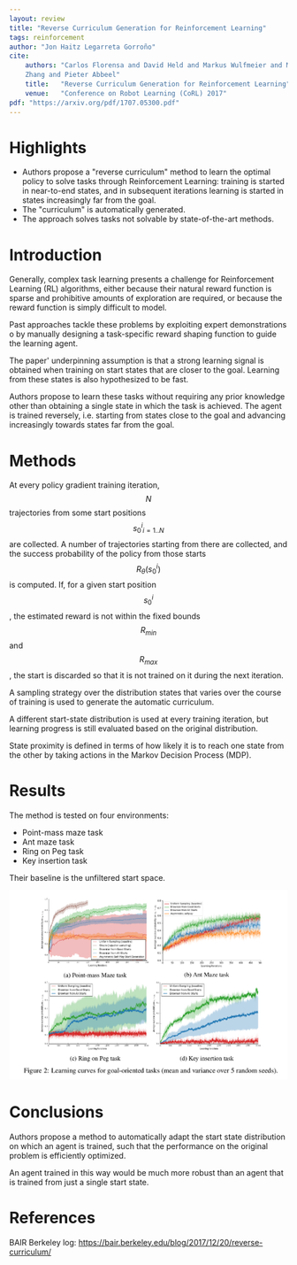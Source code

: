 ```yaml
---
layout: review
title: "Reverse Curriculum Generation for Reinforcement Learning"
tags: reinforcement
author: "Jon Haitz Legarreta Gorroño"
cite:
    authors: "Carlos Florensa and David Held and Markus Wulfmeier and Michael
    Zhang and Pieter Abbeel"
    title:   "Reverse Curriculum Generation for Reinforcement Learning"
    venue:   "Conference on Robot Learning (CoRL) 2017"
pdf: "https://arxiv.org/pdf/1707.05300.pdf"
---
```



# Highlights

- Authors propose a "reverse curriculum" method to learn the optimal policy to
solve tasks through Reinforcement Learning: training is started in near-to-end
states, and in subsequent iterations learning is started in states increasingly
far from the goal.
- The "curriculum" is automatically generated.
- The approach solves tasks not solvable by state-of-the-art methods.


# Introduction

Generally, complex task learning presents a challenge for Reinforcement Learning
(RL) algorithms, either because their natural reward function is sparse and
prohibitive amounts of exploration are required, or because the reward function
is simply difficult to model.

Past approaches tackle these problems by exploiting expert demonstrations o
by manually designing a task-specific reward shaping function to guide the
learning agent.

The paper' underpinning assumption is that a strong learning signal is obtained
when training on start states that are closer to the goal. Learning from these
states is also hypothesized to be fast.

Authors propose to learn these tasks without requiring any prior knowledge other
than obtaining a single state in which the task is achieved. The agent is
trained reversely, i.e. starting from states close to the goal and advancing
increasingly towards states far from the goal.


# Methods

At every policy gradient training iteration, $$N$$ trajectories from some start
positions $${s^i_0}_{i = 1..N}$$ are collected. A number of trajectories
starting from there are collected, and the success probability of the policy
from those starts $$R_{\theta}(s^i_0)$$ is computed. If, for a given start
position $$s^i_0$$, the estimated reward is not within the fixed bounds
$$R_{min}$$ and $$R_{max}$$, the start is discarded so that it is not trained on
it during the next iteration.

A sampling strategy over the distribution states that varies over the course of
training is used to generate the automatic curriculum.

A different start-state distribution is used at every training iteration, but
learning progress is still evaluated based on the original distribution.

State proximity is defined in terms of how likely it is to reach one state from
the other by taking actions in the Markov Decision Process (MDP).


# Results

The method is tested on four environments:
- Point-mass maze task
- Ant maze task
- Ring on Peg task
- Key insertion task

Their baseline is the unfiltered start space.

![](/article/images/ReverseCurriculumGenerationRL/Results.png)


# Conclusions

Authors propose a method to automatically adapt the start state distribution on
which an agent is trained, such that the performance on the original problem is
efficiently optimized.

An agent trained in this way would be much more robust than an agent that is
trained from just a single start state.


# References

BAIR Berkeley log: https://bair.berkeley.edu/blog/2017/12/20/reverse-curriculum/

